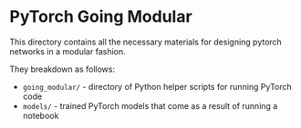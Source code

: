 # PyTorch Going Modular

This directory contains all the necessary materials for designing pytorch networks in a modular fashion.

They breakdown as follows:
* `going_modular/` - directory of Python helper scripts for running PyTorch code
* `models/` - trained PyTorch models that come as a result of running a notebook
